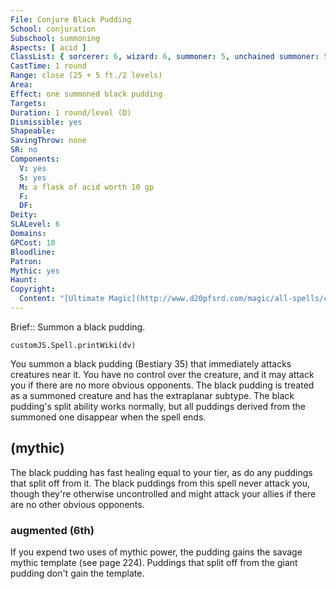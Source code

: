 ```yaml
---
File: Conjure Black Pudding
School: conjuration
Subschool: summoning
Aspects: [ acid ]
ClassList: { sorcerer: 6, wizard: 6, summoner: 5, unchained summoner: 5, psychic: 6 }
CastTime: 1 round
Range: close (25 + 5 ft./2 levels)
Area: 
Effect: one summoned black pudding
Targets: 
Duration: 1 round/level (D)
Dismissible: yes
Shapeable: 
SavingThrow: none
SR: no
Components:
  V: yes
  S: yes
  M: a flask of acid worth 10 gp
  F: 
  DF: 
Deity: 
SLALevel: 6
Domains: 
GPCost: 10
Bloodline: 
Patron: 
Mythic: yes
Haunt: 
Copyright:
  Content: "[Ultimate Magic](http://www.d20pfsrd.com/magic/all-spells/c/conjure-black-pudding)"
---
```

Brief:: Summon a black pudding.

```dataviewjs
customJS.Spell.printWiki(dv)
```

You summon a black pudding (Bestiary 35) that immediately attacks creatures near it. You have no control over the creature, and it may attack you if there are no more obvious opponents. The black pudding is treated as a summoned creature and has the extraplanar subtype. The black pudding's split ability works normally, but all puddings derived from the summoned one disappear when the spell ends.


## (mythic)

The black pudding has fast healing equal to your tier, as do any puddings that split off from it. The black puddings from this spell never attack you, though they're otherwise uncontrolled and might attack your allies if there are no other obvious opponents.


### augmented (6th)

If you expend two uses of mythic power, the pudding gains the savage mythic template (see page 224). Puddings that split off from the giant pudding don't gain the template.
